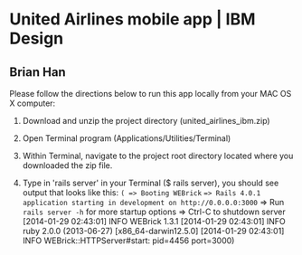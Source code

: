 # United Airlines mobile app | IBM Design
## Brian Han

Please follow the directions below to run this app locally from your MAC OS X computer: 

1. Download and unzip the project directory (united_airlines_ibm.zip)

2. Open Terminal program (Applications/Utilities/Terminal)

3.  Within Terminal, navigate to the project root directory located where you downloaded the zip file. 

4. Type in 'rails server' in your Terminal ($ rails server), you should see output that looks like this:
`( => Booting WEBrick`
`=> Rails 4.0.1 application starting in development on http://0.0.0.0:3000`
=> Run `rails server -h` for more startup options
=> Ctrl-C to shutdown server
[2014-01-29 02:43:01] INFO  WEBrick 1.3.1
[2014-01-29 02:43:01] INFO  ruby 2.0.0 (2013-06-27) [x86_64-darwin12.5.0]
[2014-01-29 02:43:01] INFO  WEBrick::HTTPServer#start: pid=4456 port=3000)
